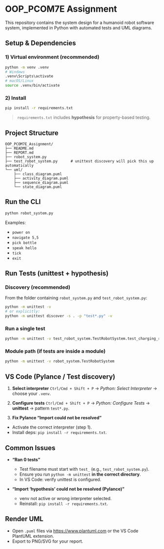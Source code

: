 # OOP_PCOM7E Assignment

This repository contains the system design for a humanoid robot software system, implemented in Python with automated tests and UML diagrams.

## Setup & Dependencies

### 1) Virtual environment (recommended)
```bash
python -m venv .venv
# Windows
.venv\Scripts\activate
# macOS/Linux
source .venv/bin/activate
```

### 2) Install
```bash
pip install -r requirements.txt
```
> `requirements.txt` includes **hypothesis** for property-based testing.

## Project Structure
```
OOP_PCOM7E_Assignment/
├── README.md
├── REPORT.md
├── robot_system.py
├── test_robot_system.py      # unittest discovery will pick this up automatically
└── uml/
    ├── class_diagram.puml
    ├── activity_diagram.puml
    ├── sequence_diagram.puml
    └── state_diagram.puml
```

## Run the CLI
```bash
python robot_system.py
```
Examples:
- `power on`
- `navigate 5,5`
- `pick bottle`
- `speak hello`
- `tick`
- `exit`

## Run Tests (unittest + hypothesis)

### Discovery (recommended)
From the folder containing `robot_system.py` and `test_robot_system.py`:
```bash
python -m unittest -v
# or explicitly:
python -m unittest discover -s . -p "test*.py" -v
```

### Run a single test
```bash
python -m unittest -v test_robot_system.TestRobotSystem.test_charging_returns_to_idle
```

### Module path (if tests are inside a module)
```bash
python -m unittest -v robot_system.TestRobotSystem
```

## VS Code (Pylance / Test discovery)

1) **Select interpreter**
`Ctrl/Cmd + Shift + P` → *Python: Select Interpreter* → choose your `.venv`.

2) **Configure tests**
`Ctrl/Cmd + Shift + P` → *Python: Configure Tests* → **unittest** → pattern `test*.py`.

3) **Fix Pylance “Import could not be resolved”**
- Activate the correct interpreter (step 1).
- Install deps: `pip install -r requirements.txt`.

## Common Issues

- **“Ran 0 tests”**
  - Test filename must start with `test_` (e.g., `test_robot_system.py`).
  - Ensure you run `python -m unittest` **in the correct directory**.
  - In VS Code: verify unittest is configured.

- **“Import ‘hypothesis’ could not be resolved (Pylance)”**
  - venv not active or wrong interpreter selected.
  - Reinstall: `pip install -r requirements.txt`.

## Render UML
- Open `.puml` files via https://www.plantuml.com or the VS Code PlantUML extension.
- Export to PNG/SVG for your report.
